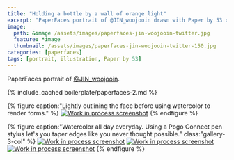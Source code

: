 ```yaml
---
title: "Holding a bottle by a wall of orange light"
excerpt: "PaperFaces portrait of @JIN_woojooin drawn with Paper by 53 on an iPad."
image: 
  path: &image /assets/images/paperfaces-jin-woojooin-twitter.jpg 
  feature: *image
  thumbnail: /assets/images/paperfaces-jin-woojooin-twitter-150.jpg
categories: [paperfaces]
tags: [portrait, illustration, Paper by 53]
---
```


PaperFaces portrait of [@JIN_woojooin](https://twitter.com/JIN_woojooin).

{% include_cached boilerplate/paperfaces-2.md %}

{% figure caption:"Lightly outlining the face before using watercolor to render forms." %}
[![Work in process screenshot](/assets/images/paperfaces-jin-woojooin-process-1-600.jpg)](/assets/images/paperfaces-jin-woojooin-process-1-lg.jpg)
{% endfigure %}

{% figure caption:"Watercolor all day everyday. Using a Pogo Connect pen stylus let's you taper edges like you never thought possible." class:"gallery-3-col" %}
[![Work in process screenshot](/assets/images/paperfaces-jin-woojooin-process-2-600.jpg)](/assets/images/paperfaces-jin-woojooin-process-2-lg.jpg)
[![Work in process screenshot](/assets/images/paperfaces-jin-woojooin-process-3-600.jpg)](/assets/images/paperfaces-jin-woojooin-process-3-lg.jpg)
[![Work in process screenshot](/assets/images/paperfaces-jin-woojooin-process-4-600.jpg)](/assets/images/paperfaces-jin-woojooin-process-4-lg.jpg)
{% endfigure %}

